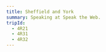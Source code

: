 ```yaml
---
title: Sheffield and York
summary: Speaking at Speak the Web.
tripId:
  - 4R21
  - 4R31
  - 4R32
---
```

